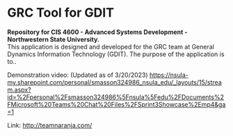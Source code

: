# GRC Tool for GDIT

<b>Repository for CIS 4600 - Advanced Systems Development - Northwestern State University.</b>
<br>
This application is designed and developed for the GRC team at General Dynamics Information Technology (GDIT).
The purpose of the application is to..

Demonstration video: 
(Updated as of 3/20/2023)
https://nsula-my.sharepoint.com/personal/smasson324986_nsula_edu/_layouts/15/stream.aspx?id=%2Fpersonal%2Fsmasson324986%5Fnsula%5Fedu%2FDocuments%2FMicrosoft%20Teams%20Chat%20Files%2FSprint3Showcase%2Emp4&ga=1

Link: http://teamnaranja.com/
